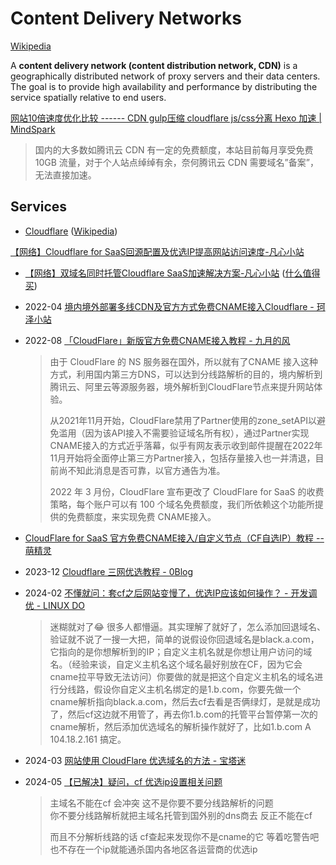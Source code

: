 # Content Delivery Networks
[Wikipedia](https://en.wikipedia.org/wiki/Content_delivery_network)

A **content delivery network (content distribution network, CDN)** is a geographically distributed network of proxy servers and their data centers. The goal is to provide high availability and performance by distributing the service spatially relative to end users.

[网站10倍速度优化比较 ------ CDN gulp压缩 cloudflare js/css分离 Hexo 加速 | MindSpark](https://wivwiv.com/post/speed-up-website-loading/)
> 国内的大多数如腾讯云 CDN 有一定的免费额度，本站目前每月享受免费 10GB 流量，对于个人站点绰绰有余，奈何腾讯云 CDN 需要域名”备案”，无法直接加速。

## Services
- [Cloudflare](https://www.cloudflare.com/) ([Wikipedia](https://en.wikipedia.org/wiki/Cloudflare))

[【网络】Cloudflare for SaaS回源配置及优选IP提高网站访问速度-凡心小站](https://blog.2020111.xyz/archives/20240330.html)
- [【网络】双域名同时托管Cloudflare SaaS加速解决方案-凡心小站](https://blog.2020111.xyz/archives/20240518.html) ([什么值得买](https://post.smzdm.com/p/aov495g7/))

- 2022-04 [境内境外部署多线CDN及官方方式免费CNAME接入Cloudflare - 珂泽小站](https://www.kezez.com/archives/134.html)
- 2022-08 [「CloudFlare」新版官方免费CNAME接入教程 - 九月的风](https://sep.cc/cloudflare-cname.html)

  > 由于 CloudFlare 的 NS 服务器在国外，所以就有了CNAME 接入这种方式，利用国内第三方DNS，可以达到分线路解析的目的，境内解析到腾讯云、阿里云等源服务器，境外解析到CloudFlare节点来提升网站体验。
  > 
  > 从2021年11月开始，CloudFlare禁用了Partner使用的zone_setAPI以避免滥用（因为该API接入不需要验证域名所有权），通过Partner实现CNAME接入的方式近乎落幕，似乎有网友表示收到邮件提醒在2022年11月开始将全面停止第三方Partner接入，包括存量接入也一并清退，目前尚不知此消息是否可靠，以官方通告为准。
  > 
  > 2022 年 3 月份，CloudFlare 宣布更改了 CloudFlare for SaaS 的收费策略，每个账户可以有 100 个域名免费额度，我们所依赖这个功能所提供的免费额度，来实现免费 CNAME接入。

- [CloudFlare for SaaS 官方免费CNAME接入/自定义节点（CF自选IP）教程 -- 萌精灵](https://www.moeelf.com/archives/305.html)

- 2023-12 [Cloudflare 三网优选教程 - 0Blog](https://zil.ing/posts/cf%E4%BC%98%E9%80%89%E6%95%99%E7%A8%8B)
- 2024-02 [不懂就问：套cf之后网站变慢了，优选IP应该如何操作？ - 开发调优 - LINUX DO](https://linux.do/t/topic/12050)

  > 迷糊就对了:joy: 很多人都懵逼。其实理解了就好了，怎么添加回退域名、验证就不说了一搜一大把，简单的说假设你回退域名是black.a.com，它指向的是你想解析到的IP；自定义主机名就是你想让用户访问的域名。（经验来谈，自定义主机名这个域名最好别放在CF，因为它会cname拉平导致无法访问）你要做的就是把这个自定义主机名的域名进行分线路，假设你自定义主机名绑定的是1.b.com，你要先做一个cname解析指向black.a.com，然后去cf去看是否俩绿灯，是就是成功了，然后cf这边就不用管了，再去你1.b.com的托管平台暂停第一次的cname解析，然后添加优选域名的解析操作就好了，比如1.b.com A 104.18.2.161 搞定。

- 2024-03 [网站使用 CloudFlare 优选域名的方法 - 宝塔迷](https://www.baota.me/post-433.html)

- 2024-05 [【已解决】疑问，cf 优选ip设置相关问题](https://www.nodeseek.com/post-110003-1)

  > 主域名不能在cf 会冲突 这不是你要不要分线路解析的问题  
  > 你不要分线路解析就把主域名托管到国外别的dns商去 反正不能在cf  
  > 
  > 而且不分解析线路的话 cf查起来发现你不是cname的它 等着吃警告吧  
  > 也不存在一个ip就能通杀国内各地区各运营商的优选ip